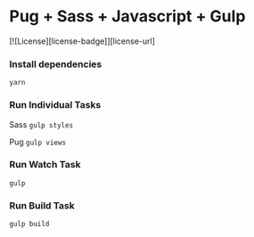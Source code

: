 # Pug + Sass + Javascript + Gulp

[![License][license-badge]][license-url]

### Install dependencies

`yarn`

### Run Individual Tasks

Sass
`gulp styles`

Pug
`gulp views`

### Run Watch Task

`gulp`

### Run Build Task

`gulp build`